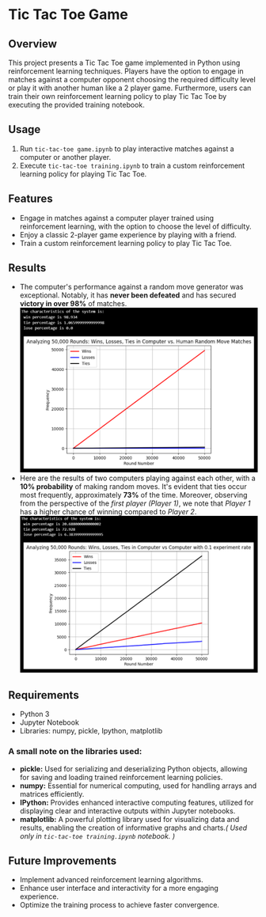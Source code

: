 # Tic Tac Toe Game

## Overview
This project presents a Tic Tac Toe game implemented in Python using reinforcement learning techniques. Players have the option to engage in matches against a computer opponent choosing the required difficulty level or play it with another human like a 2 player game. Furthermore, users can train their own reinforcement learning policy to play Tic Tac Toe by executing the provided training notebook.

## Usage
1. Run `tic-tac-toe game.ipynb` to play interactive matches against a computer or another player.
2. Execute `tic-tac-toe training.ipynb` to train a custom reinforcement learning policy for playing Tic Tac Toe.

## Features
- Engage in matches against a computer player trained using reinforcement learning, with the option to choose the level of difficulty.
- Enjoy a classic 2-player game experience by playing with a friend.
- Train a custom reinforcement learning policy to play Tic Tac Toe.

## Results
- The computer's performance against a random move generator was exceptional. Notably, it has **never been defeated** and has secured **victory in over 98%** of matches.  
![Result of computer vs random moves](/Computer%20vs%20Random%20moves.png)
- Here are the results of two computers playing against each other, with a **10% probability** of making random moves. It's evident that ties occur most frequently, approximately **73%** of the time. Moreover, observing from the perspective of the *first player (Player 1)*, we note that *Player 1* has a higher chance of winning compared to *Player 2*.  
![Result of computer vs computer](/Computer%20vs%20Computer.png)

## Requirements
- Python 3
- Jupyter Notebook
- Libraries: numpy, pickle, Ipython, matplotlib

### A small note on the libraries used:
- **pickle:** Used for serializing and deserializing Python objects, allowing for saving and loading trained reinforcement learning policies.
- **numpy:** Essential for numerical computing, used for handling arrays and matrices efficiently.
- **IPython:** Provides enhanced interactive computing features, utilized for displaying clear and interactive outputs within Jupyter notebooks.
- **matplotlib:** A powerful plotting library used for visualizing data and results, enabling the creation of informative graphs and charts.*( Used only in `tic-tac-toe training.ipynb` notebook. )*

## Future Improvements
- Implement advanced reinforcement learning algorithms.
- Enhance user interface and interactivity for a more engaging experience.
- Optimize the training process to achieve faster convergence.